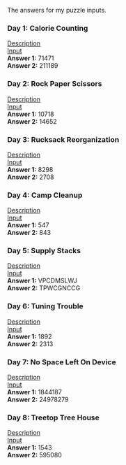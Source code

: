 The answers for my puzzle inputs.

### Day 1: Calorie Counting
[Description](https://adventofcode.com/2022/day/1)  
[Input](Inputs/input01.txt)  
**Answer 1:** 71471  
**Answer 2:** 211189  

### Day 2: Rock Paper Scissors
[Description](https://adventofcode.com/2022/day/2)  
[Input](Inputs/input02.txt)  
**Answer 1:** 10718  
**Answer 2:** 14652  

### Day 3: Rucksack Reorganization
[Description](https://adventofcode.com/2022/day/3)  
[Input](Inputs/input03.txt)  
**Answer 1:** 8298  
**Answer 2:** 2708  

### Day 4: Camp Cleanup
[Description](https://adventofcode.com/2022/day/4)  
[Input](Inputs/input04.txt)  
**Answer 1:** 547  
**Answer 2:** 843  

### Day 5: Supply Stacks
[Description](https://adventofcode.com/2022/day/5)  
[Input](Inputs/input05.txt)  
**Answer 1:** VPCDMSLWJ  
**Answer 2:** TPWCGNCCG  

### Day 6: Tuning Trouble
[Description](https://adventofcode.com/2022/day/6)  
[Input](Inputs/input06.txt)  
**Answer 1:** 1892  
**Answer 2:** 2313  

### Day 7: No Space Left On Device
[Description](https://adventofcode.com/2022/day/7)  
[Input](Inputs/input07.txt)  
**Answer 1:** 1844187  
**Answer 2:** 24978279  

### Day 8: Treetop Tree House
[Description](https://adventofcode.com/2022/day/8)  
[Input](Inputs/input08.txt)  
**Answer 1:** 1543  
**Answer 2:** 595080  

